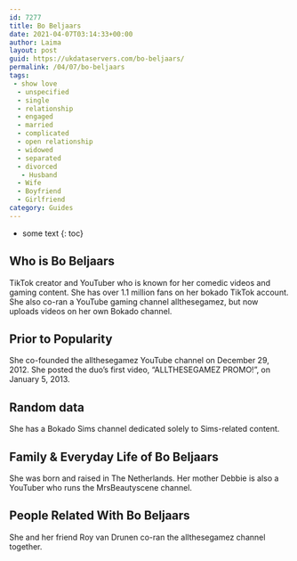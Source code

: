 ```yaml
---
id: 7277
title: Bo Beljaars
date: 2021-04-07T03:14:33+00:00
author: Laima
layout: post
guid: https://ukdataservers.com/bo-beljaars/
permalink: /04/07/bo-beljaars
tags:
 - show love
  - unspecified
  - single
  - relationship
  - engaged
  - married
  - complicated
  - open relationship
  - widowed
  - separated
  - divorced
   - Husband
  - Wife
  - Boyfriend
  - Girlfriend
category: Guides
---
```


* some text
{: toc}


## Who is Bo Beljaars
                  
                  
                  
TikTok creator and YouTuber who is known for her comedic videos and gaming content. She has over 1.1 million fans on her bokado TikTok account. She also co-ran a YouTube gaming channel allthesegamez, but now uploads videos on her own Bokado channel.
                  
              
            
              
            
                
                
                
## Prior to Popularity
                  
                  
                  
She co-founded the allthesegamez YouTube channel on December 29, 2012. She posted the duo&#8217;s first video, &#8220;ALLTHESEGAMEZ PROMO!&#8221;, on January 5, 2013.
                  
              
            
              
            
                
                
                
## Random data
                  
                  
                  
She has a Bokado Sims channel dedicated solely to Sims-related content.
                  
              
            
              
            
                
                
                
## Family & Everyday Life of Bo Beljaars
                  
                  
                  
She was born and raised in The Netherlands. Her mother Debbie is also a YouTuber who runs the MrsBeautyscene channel.
                  
              
            
              
            
                
                
                
## People Related With Bo Beljaars
                  
                  
                  
She and her friend Roy van Drunen co-ran the allthesegamez channel together.
                  
              
            
              
            
                
              
            
              
              
            
            
              
            
          
          
          